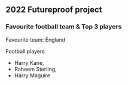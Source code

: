 ## 2022 Futureproof project

### Favourite football team & Top 3 players

Favourite team: England

Football players
- Harry Kane,
- Raheem Sterling,
- Harry Maguire
